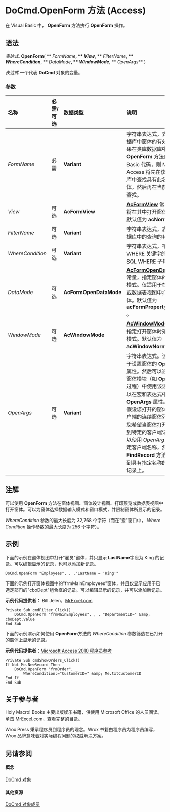 
# DoCmd.OpenForm 方法 (Access)

在 Visual Basic 中， **OpenForm** 方法执行 **OpenForm** 操作。


## 语法

 _表达式_. **OpenForm**( ** _FormName_**, ** _View_**, ** _FilterName_**, ** _WhereCondition_**, ** _DataMode_**, ** _WindowMode_**, ** _OpenArgs_** )

 _表达式_ 一个代表 **DoCmd** 对象的变量。


### 参数



|**名称**|**必需/可选**|**数据类型**|**说明**|
|:-----|:-----|:-----|:-----|
| _FormName_|必需|**Variant**|字符串表达式，表示当前数据库中窗体的有效名称。如果在类库数据库中执行包含  **OpenForm** 方法的 Visual Basic 代码，则 Microsoft Access 将先在该类库数据库中查找具有此名称的窗体，然后再在当前数据库中查找。|
| _View_|可选|**AcFormView**|**[AcFormView](e8abcb80-a68b-5328-80d0-ce18e2cabe42.md)** 常量，指定将在其中打开窗体的视图。默认值为 **acNormal** 。|
| _FilterName_|可选|**Variant**|字符串表达式，表示当前数据库中的查询的有效名称。|
| _WhereCondition_|可选|**Variant**|字符串表达式，不包含 WHERE 关键字的有效 SQL WHERE 子句。|
| _DataMode_|可选|**AcFormOpenDataMode**|**[AcFormOpenDataMode](24c39abb-154c-39cd-3097-77be75fe917c.md)** 常量，指定窗体的数据输入模式。仅适用于在窗体视图或数据表视图中打开的窗体。默认值为 **acFormPropertySettings** 。|
| _WindowMode_|可选|**AcWindowMode**|**[AcWindowMode](70335c3c-78a1-b3e3-cbda-bd7f7a99abd4.md)** 常量，指定打开窗体时采用的窗口模式。默认值为 **acWindowNormal** 。|
| _OpenArgs_|可选|**Variant**|字符串表达式。该表达式用于设置窗体的  **OpenArgs** 属性。然后可以通过代码在窗体模块（如 **Open** 事件过程）中使用该设置。还可以在宏和表达式中引用 **OpenArgs** 属性。例如，假设您打开的窗体是包含客户端的连续窗体列表。如果您希望当窗体打开时焦点移到特定的客户端记录上，可以使用 _OpenArgs_ 参数指定客户端名称，然后使用 **FindRecord** 方法将焦点移到具有指定名称的客户端的记录上。|

## 注解

可以使用  **OpenForm** 方法在窗体视图、窗体设计视图、打印预览或数据表视图中打开窗体。可以为窗体选择数据输入模式和窗口模式，并限制窗体所显示的记录。

 _WhereCondition_ 参数的最大长度为 32,768 个字符（而在"宏"窗口中， _Where Condition_ 操作参数的最大长度为 256 个字符）。


## 示例

下面的示例在窗体视图中打开"雇员"窗体，并只显示 **LastName**字段为 King 的记录。可以编辑显示的记录，也可以添加新记录。


```
DoCmd.OpenForm "Employees", , ,"LastName = 'King'"
```



下面的示例打开窗体视图中的"frmMainEmployees"窗体，并且仅显示应用于已选定部门的"cboDept"组合框的记录。可以编辑显示的记录，并可以添加新记录。

 **示例代码提供者：** Bill Jelen，[MrExcel.com](http://www.mrexcel.com/)




```
Private Sub cmdFilter_Click()
    DoCmd.OpenForm "frmMainEmployees", , , "DepartmentID=" &amp; cboDept.Value
End Sub
```

下面的示例演示如何使用  **OpenForm**方法的  _WhereCondition_ 参数筛选在已打开的窗体上显示的记录。

 **示例代码提供者：**[Microsoft Access 2010 程序员参考](http://www.wrox.com/WileyCDA/WroxTitle/Access-2010-Programmer-s-Reference.productCd-0470591668.mdl)




```
Private Sub cmdShowOrders_Click()
If Not Me.NewRecord Then
    DoCmd.OpenForm "frmOrder", _
        WhereCondition:="CustomerID=" &amp; Me.txtCustomerID
End If
End Sub
```


## 关于参与者
<a name="AboutContributors"> </a>

Holy Macro! Books 主要出版娱乐书籍，供使用 Microsoft Office 的人员阅读。单击 MrExcel.com，查看完整的目录。

Wrox Press 秉承程序员到程序员的理念。Wrox 书籍由程序员为程序员编写，Wrox 品牌意味着对实际编程问题的权威解决方案。


## 另请参阅
<a name="AboutContributors"> </a>


#### 概念


[DoCmd 对象](3ce44cca-9979-0a1e-9787-079a52ce528f.md)
#### 其他资源


[DoCmd 对象成员](3e7ade9e-86e4-0751-188b-5d31c9101651.md)